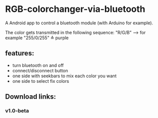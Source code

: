 # RGB-colorchanger-via-bluetooth
A Android app to control a bluetooth module (with Arduino for example).

The color gets transmitted in the following sequence: "R/G/B" --> for example "255/0/255" ≙ purple

## features:
* turn bluetooth on and off
* connect/disconnect button
* one side with seekbars to mix each color you want
* one side to select fix colors

## Download links:

### v1.0-beta
 
